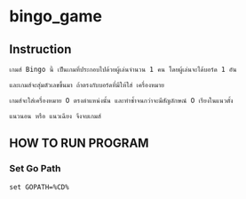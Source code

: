 # bingo_game
## Instruction
    เกมส์ Bingo นี้ เป็นเกมที่ประกอบไปด้วยผู้เล่นจำนวน 1 คน โดยผู้เล่นจะได้บอร์ด 1 อัน 
    
    และเกมส์จะสุ่มตัวเลขขึ้นมา ถ้าตรงกับบอร์ดที่มีให้ใส่ เครื่องหมาย 
    
    เกมส์จะใส่เครื่องหมาย O ตรงตำแหน่งนั้น และทำซ้ำจนกว่าจะมีสัญลักษณ์ O เรียงในแนวตั้ง 
    
    แนวนอน หรือ แนวเฉียง จึงจบเกมส์


## HOW TO RUN PROGRAM
### Set Go Path
```
set GOPATH=%CD%
```